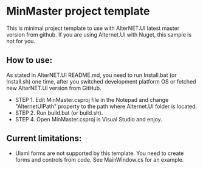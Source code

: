 # MinMaster project template

This is minimal project template to use with AlterNET.UI latest master version from github.
If you are using Alternet.UI with Nuget, this sample is not for you.

## How to use:

As stated in AlterNET.UI README.md, you need to run Install.bat (or Install.sh) one time,
after you switched development platform OS or fetched new AlterNET.UI version from GitHub.

- STEP 1. Edit MinMaster.csproj file in the Notepad and change "AlternetUIPath" property
to the path where Alternet.UI folder is located.
- STEP 2. Run build.bat (or build.sh).
- STEP 4. Open MinMaster.csproj is Visual Studio and enjoy.

## Current limitations:

- Uixml forms are not supported by this template. You need to create forms and controls
from code. See MainWindow.cs for an example.
